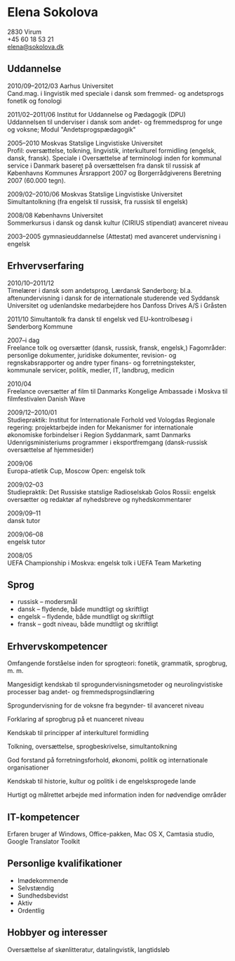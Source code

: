 Elena Sokolova
==============

  
2830 Virum  
+45 60 18 53 21  
elena@sokolova.dk  

Uddannelse
----------

2010/09–2012/03 Aarhus Universitet   
Cand.mag. i lingvistik med speciale i dansk som fremmed- og andetsprogs fonetik og fonologi

2011/02–2011/06 Institut for Uddannelse og Pædagogik (DPU)  
Uddannelsen til underviser i dansk som andet- og fremmedsprog for unge og voksne;
Modul "Andetsprogspædagogik"

2005–2010 Moskvas Statslige Lingvistiske Universitet   
Profil: oversættelse, tolkning, lingvistik, interkulturel formidling (engelsk, dansk, fransk). Speciale i Oversættelse af terminologi inden for kommunal service i Danmark baseret på oversættelsen fra dansk til russisk af Københavns Kommunes Årsrapport 2007 og Borgerrådgiverens Beretning 2007 (60.000 tegn).

2009/02–2010/06 Moskvas Statslige Lingvistiske Universitet  
Simultantolkning (fra engelsk til russisk, fra russisk til engelsk)

2008/08 Københavns Universitet  
Sommerkursus i dansk og dansk kultur (CIRIUS stipendiat) avanceret niveau

2003–2005 gymnasieuddannelse (Attestat) med avanceret undervisning i engelsk

Erhvervserfaring
----------------

2010/10–2011/12  
Timelærer i dansk som andetsprog, Lærdansk Sønderborg; bl.a. aftenundervisning i dansk for de internationale studerende ved Syddansk Universitet og udenlandske medarbejdere hos Danfoss Drives A/S i Gråsten 


2011/10 Simultantolk fra dansk til engelsk ved EU-kontrolbesøg i Sønderborg Kommune

2007–i dag  
Freelance tolk og oversætter (dansk, russisk, fransk, engelsk,)
Fagområder: personlige dokumenter, juridiske dokumenter, revision- og regnskabsrapporter og andre typer finans- og forretningstekster, kommunale servicer, politik, medier, IT, landbrug, medicin

2010/04  
Freelance oversætter af film til Danmarks Kongelige Ambassade i Moskva til filmfestivalen Danish Wave

2009/12–2010/01  
Studiepraktik: Institut for Internationale Forhold ved Vologdas Regionale regering: projektarbejde inden for Mekanismer for internationale økonomiske forbindelser i Region Syddanmark, samt Danmarks Udenrigsministeriums programmer i eksportfremgang (dansk-russisk oversættelse af hjemmesider)

2009/06  
Europa-atletik Cup, Moscow Open: engelsk tolk

2009/02–03  
Studiepraktik: Det Russiske statslige Radioselskab Golos Rossii: engelsk oversætter og redaktør af nyhedsbreve og nyhedskommentarer

2009/09–11  
dansk tutor

2009/06–08  
engelsk tutor

2008/05  
UEFA Championship i  Moskva: engelsk tolk i UEFA Team Marketing

Sprog
-----

- russisk – modersmål
- dansk	– flydende, både mundtligt og skriftligt
- engelsk – flydende, både mundtligt og skriftligt
- fransk – godt niveau, både mundtligt og skriftligt

Erhvervskompetencer
-------------------

Omfangende forståelse inden for sprogteori: fonetik, grammatik, sprogbrug, m. m.

Mangesidigt kendskab til sprogundervisningsmetoder og neurolingvistiske processer bag andet- og fremmedsprogsindlæring
		
Sprogundervisning for de voksne fra begynder- til avanceret niveau
	
Forklaring af sprogbrug på et nuanceret niveau

Kendskab til principper af interkulturel formidling

Tolkning, oversættelse, sprogbeskrivelse, simultantolkning

God forstand på forretningsforhold, økonomi, politik og internationale organisationer

Kendskab til historie, kultur og politik i de engelsksprogede lande

Hurtigt og målrettet arbejde med information inden for nødvendige områder

IT-kompetencer
--------------

Erfaren bruger af Windows, Office-pakken, Mac OS X, Camtasia studio, Google Translator Toolkit

Personlige kvalifikationer
--------------------------

- Imødekommende  
- Selvstændig  
- Sundhedsbevidst  
- Aktiv  
- Ordentlig  

Hobbyer og interesser
---------------------

Oversættelse af skønlitteratur, datalingvistik, langtidsløb